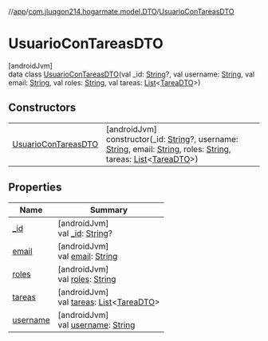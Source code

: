 //[app](../../../index.md)/[com.jluqgon214.hogarmate.model.DTO](../index.md)/[UsuarioConTareasDTO](index.md)

# UsuarioConTareasDTO

[androidJvm]\
data class [UsuarioConTareasDTO](index.md)(val _id: [String](https://kotlinlang.org/api/latest/jvm/stdlib/kotlin-stdlib/kotlin/-string/index.html)?, val username: [String](https://kotlinlang.org/api/latest/jvm/stdlib/kotlin-stdlib/kotlin/-string/index.html), val email: [String](https://kotlinlang.org/api/latest/jvm/stdlib/kotlin-stdlib/kotlin/-string/index.html), val roles: [String](https://kotlinlang.org/api/latest/jvm/stdlib/kotlin-stdlib/kotlin/-string/index.html), val tareas: [List](https://kotlinlang.org/api/latest/jvm/stdlib/kotlin-stdlib/kotlin.collections/-list/index.html)&lt;[TareaDTO](../-tarea-d-t-o/index.md)&gt;)

## Constructors

| | |
|---|---|
| [UsuarioConTareasDTO](-usuario-con-tareas-d-t-o.md) | [androidJvm]<br>constructor(_id: [String](https://kotlinlang.org/api/latest/jvm/stdlib/kotlin-stdlib/kotlin/-string/index.html)?, username: [String](https://kotlinlang.org/api/latest/jvm/stdlib/kotlin-stdlib/kotlin/-string/index.html), email: [String](https://kotlinlang.org/api/latest/jvm/stdlib/kotlin-stdlib/kotlin/-string/index.html), roles: [String](https://kotlinlang.org/api/latest/jvm/stdlib/kotlin-stdlib/kotlin/-string/index.html), tareas: [List](https://kotlinlang.org/api/latest/jvm/stdlib/kotlin-stdlib/kotlin.collections/-list/index.html)&lt;[TareaDTO](../-tarea-d-t-o/index.md)&gt;) |

## Properties

| Name | Summary |
|---|---|
| [_id](_id.md) | [androidJvm]<br>val [_id](_id.md): [String](https://kotlinlang.org/api/latest/jvm/stdlib/kotlin-stdlib/kotlin/-string/index.html)? |
| [email](email.md) | [androidJvm]<br>val [email](email.md): [String](https://kotlinlang.org/api/latest/jvm/stdlib/kotlin-stdlib/kotlin/-string/index.html) |
| [roles](roles.md) | [androidJvm]<br>val [roles](roles.md): [String](https://kotlinlang.org/api/latest/jvm/stdlib/kotlin-stdlib/kotlin/-string/index.html) |
| [tareas](tareas.md) | [androidJvm]<br>val [tareas](tareas.md): [List](https://kotlinlang.org/api/latest/jvm/stdlib/kotlin-stdlib/kotlin.collections/-list/index.html)&lt;[TareaDTO](../-tarea-d-t-o/index.md)&gt; |
| [username](username.md) | [androidJvm]<br>val [username](username.md): [String](https://kotlinlang.org/api/latest/jvm/stdlib/kotlin-stdlib/kotlin/-string/index.html) |

